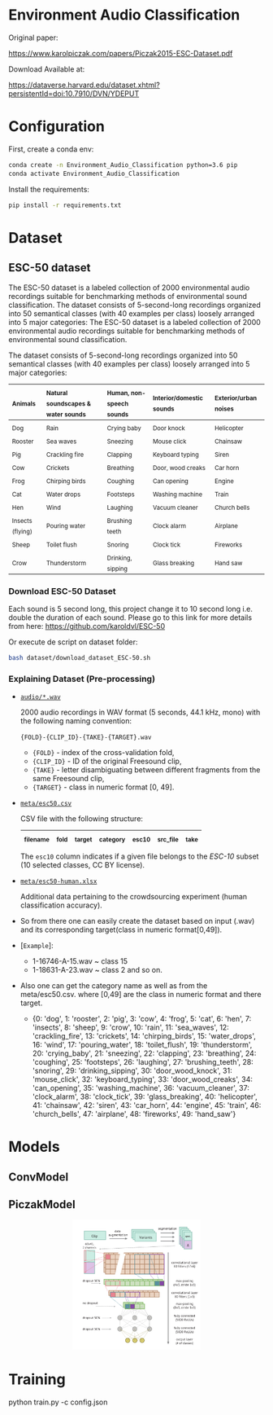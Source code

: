 # Environment Audio Classification

Original paper:

https://www.karolpiczak.com/papers/Piczak2015-ESC-Dataset.pdf

Download Available at:

https://dataverse.harvard.edu/dataset.xhtml?persistentId=doi:10.7910/DVN/YDEPUT


# Configuration

First, create a conda env:

```sh
conda create -n Environment_Audio_Classification python=3.6 pip
conda activate Environment_Audio_Classification
```

Install the requirements:

```sh
pip install -r requirements.txt
```

# Dataset

## ESC-50 dataset

The ESC-50 dataset is a labeled collection of 2000 environmental audio recordings suitable for benchmarking methods of environmental sound classification. The dataset consists of 5-second-long recordings organized into 50 semantical classes (with 40 examples per class) loosely arranged into 5 major categories: The ESC-50 dataset is a labeled collection of 2000 environmental audio recordings suitable for benchmarking methods of environmental sound classification.


The dataset consists of 5-second-long recordings organized into 50 semantical classes (with 40 examples per class) loosely arranged into 5 major categories:

| <sub>Animals</sub> | <sub>Natural soundscapes & water sounds </sub> | <sub>Human, non-speech sounds</sub> | <sub>Interior/domestic sounds</sub> | <sub>Exterior/urban noises</sub> |
| :--- | :--- | :--- | :--- | :--- |
| <sub>Dog</sub> | <sub>Rain</sub> | <sub>Crying baby</sub> | <sub>Door knock</sub> | <sub>Helicopter</sub></sub> |
| <sub>Rooster</sub> | <sub>Sea waves</sub> | <sub>Sneezing</sub> | <sub>Mouse click</sub> | <sub>Chainsaw</sub> |
| <sub>Pig</sub> | <sub>Crackling fire</sub> | <sub>Clapping</sub> | <sub>Keyboard typing</sub> | <sub>Siren</sub> |
| <sub>Cow</sub> | <sub>Crickets</sub> | <sub>Breathing</sub> | <sub>Door, wood creaks</sub> | <sub>Car horn</sub> |
| <sub>Frog</sub> | <sub>Chirping birds</sub> | <sub>Coughing</sub> | <sub>Can opening</sub> | <sub>Engine</sub> |
| <sub>Cat</sub> | <sub>Water drops</sub> | <sub>Footsteps</sub> | <sub>Washing machine</sub> | <sub>Train</sub> |
| <sub>Hen</sub> | <sub>Wind</sub> | <sub>Laughing</sub> | <sub>Vacuum cleaner</sub> | <sub>Church bells</sub> |
| <sub>Insects (flying)</sub> | <sub>Pouring water</sub> | <sub>Brushing teeth</sub> | <sub>Clock alarm</sub> | <sub>Airplane</sub> |
| <sub>Sheep</sub> | <sub>Toilet flush</sub> | <sub>Snoring</sub> | <sub>Clock tick</sub> | <sub>Fireworks</sub> |
| <sub>Crow</sub> | <sub>Thunderstorm</sub> | <sub>Drinking, sipping</sub> | <sub>Glass breaking</sub> | <sub>Hand saw</sub> |


### Download ESC-50 Dataset

Each sound is 5 second long, this project change it to 10 second long i.e. double the duration of each sound.
Please go to this link for more details from here:
https://github.com/karoldvl/ESC-50 

Or execute de script on dataset folder:

```sh
bash dataset/download_dataset_ESC-50.sh
```

### Explaining Dataset (Pre-processing)
- [`audio/*.wav`](audio/)

  2000 audio recordings in WAV format (5 seconds, 44.1 kHz, mono) with the following naming convention:
  
  `{FOLD}-{CLIP_ID}-{TAKE}-{TARGET}.wav`
  
  - `{FOLD}` - index of the cross-validation fold,
  - `{CLIP_ID}` - ID of the original Freesound clip,
  - `{TAKE}` - letter disambiguating between different fragments from the same Freesound clip,
  - `{TARGET}` - class in numeric format [0, 49].

- [`meta/esc50.csv`](meta/esc50.csv)

  CSV file with the following structure:
  
  | <sub>filename</sub> | <sub>fold</sub> | <sub>target</sub> | <sub>category</sub> | <sub>esc10</sub> | <sub>src_file</sub> | <sub>take</sub> |
  | :--- | :--- | :--- | :--- | :--- | :--- | :--- |
  
  The `esc10` column indicates if a given file belongs to the *ESC-10* subset (10 selected classes, CC BY license).
  
- [`meta/esc50-human.xlsx`](meta/esc50-human.xlsx)

  Additional data pertaining to the crowdsourcing experiment (human classification accuracy).
  
-  So from there one can easily create the dataset based on input (.wav) and its corresponding target(class in numeric format[0,49]).

- [`Example`]:
  - 1-16746-A-15.wav ~ class 15
  - 1-18631-A-23.wav ~ class 2 and so on.
- Also one can get the category name as well as from the meta/esc50.csv. 
where [0,49] are the class in numeric format and there target.
   - {0: 'dog', 1: 'rooster', 2: 'pig', 3: 'cow', 4: 'frog', 5: 'cat', 6: 'hen', 7: 'insects', 8: 'sheep',
 9: 'crow', 10: 'rain', 11: 'sea_waves', 12: 'crackling_fire', 13: 'crickets',
 14: 'chirping_birds', 15: 'water_drops', 16: 'wind', 17: 'pouring_water', 18: 'toilet_flush',
 19: 'thunderstorm', 20: 'crying_baby', 21: 'sneezing', 22: 'clapping', 23: 'breathing',
 24: 'coughing', 25: 'footsteps', 26: 'laughing', 27: 'brushing_teeth', 28: 'snoring',
29: 'drinking_sipping', 30: 'door_wood_knock', 31: 'mouse_click', 32: 'keyboard_typing',
 33: 'door_wood_creaks', 34: 'can_opening', 35: 'washing_machine', 36: 'vacuum_cleaner',
 37: 'clock_alarm', 38: 'clock_tick', 39: 'glass_breaking', 40: 'helicopter', 41: 'chainsaw',
 42: 'siren', 43: 'car_horn', 44: 'engine', 45: 'train', 46: 'church_bells', 47: 'airplane', 48: 'fireworks',
 49: 'hand_saw'}
 
# Models

## ConvModel

## PiczakModel

<p align="center">
  <img src="imgs/PiczakModel.png" width="50%">
</p>

# Training
python train.py -c config.json
